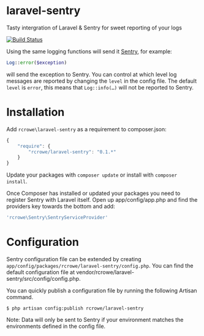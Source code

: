 laravel-sentry
==============

Tasty intergration of Laravel &amp; Sentry for sweet reporting of your logs

[![Build Status](https://travis-ci.org/rcrowe/laravel-sentry.png?branch=master)](https://travis-ci.org/rcrowe/laravel-sentry)

Using the same logging functions will send it [Sentry](http://getsentry.com), for example:

```php
Log::error($exception)
```

will send the exception to Sentry. You can control at which level log messages are reported by changing the `level` in the config file. The default `level` is `error`, this means that `Log::info(…)` will not be reported to Sentry.

Installation
============

Add `rcrowe\laravel-sentry` as a requirement to composer.json:

```javascript
{
    "require": {
        "rcrowe/laravel-sentry": "0.1.*"
    }
}
```

Update your packages with `composer update` or install with `composer install`.

Once Composer has installed or updated your packages you need to register Sentry with Laravel itself. Open up app/config/app.php and find the providers key towards the bottom and add:

```php
'rcrowe\Sentry\SentryServiceProvider'
```

Configuration
=============

Sentry configuration file can be extended by creating `app/config/packages/rcrowe/laravel-sentry/config.php`. You can find the default configuration file at vendor/rcrowe/laravel-sentry/src/config/config.php.

You can quickly publish a configuration file by running the following Artisan command.

```
$ php artisan config:publish rcrowe/laravel-sentry
```

Note: Data will only be sent to Sentry if your environment matches the environments defined in the config file.
